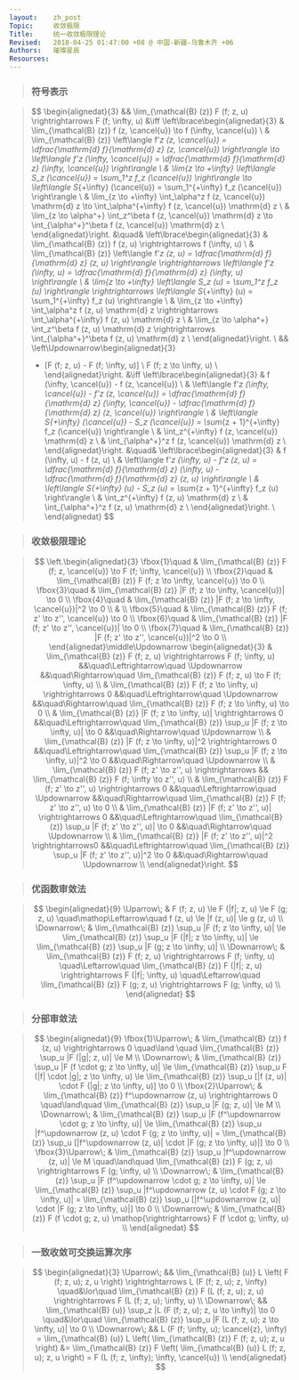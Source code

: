 ```yaml
---
layout:    zh_post
Topic:     收敛极限
Title:     统一收敛极限理论
Revised:   2018-04-25 01:47:00 +08 @ 中国-新疆-乌鲁木齐 +06
Authors:   璀璨星辰
Resources:
---
```


> ### 符号表示

> $$
> \begin{alignedat}{3}
> && \lim_{\mathcal{B} (z)} F (f; z, u) \rightrightarrows F (f; \infty, u) &\iff \left\lbrace\begin{alignedat}{3}
>                                                                                & \lim_{\mathcal{B} (z)} f (z, \cancel{u}) \to f (\infty, \cancel{u}) \\
>                                                                                & \lim_{\mathcal{B} (z)} \left\langle f'_z (z, \cancel{u}) =  \dfrac{\mathrm{d} f}{\mathrm{d} z} (z, \cancel{u}) \right\rangle \to \left\langle f'_z (\infty, \cancel{u}) = \dfrac{\mathrm{d} f}{\mathrm{d} z} (\infty, \cancel{u}) \right\rangle \\
>                                                                                & \lim_{z \to +\infty} \left\langle S_z (\cancel{u}) = \sum_1^z f_z (\cancel{u}) \right\rangle \to \left\langle S_{+\infty} (\cancel{u}) = \sum_1^{+\infty} f_z (\cancel{u}) \right\rangle \\
>                                                                                & \lim_{z \to +\infty} \int_\alpha^z f (z, \cancel{u}) \mathrm{d} z \to \int_\alpha^{+\infty} f (z, \cancel{u}) \mathrm{d} z \\
>                                                                                & \lim_{z \to \alpha^+} \int_z^\beta f (z, \cancel{u}) \mathrm{d} z \to \int_{\alpha^+}^\beta f (z, \cancel{u}) \mathrm{d} z \\
>                                                                                \end{alignedat}\right.
>                                                                                &\quad& \left\lbrace\begin{alignedat}{3}
>                                                                                        & \lim_{\mathcal{B} (z)} f (z, u) \rightrightarrows f (\infty, u) \\
>                                                                                        & \lim_{\mathcal{B} (z)} \left\langle f'_z (z, u) = \dfrac{\mathrm{d} f}{\mathrm{d} z} (z, u) \right\rangle \rightrightarrows \left\langle f'_z (\infty, u) = \dfrac{\mathrm{d} f}{\mathrm{d} z} (\infty, u) \right\rangle \\
>                                                                                        & \lim_{z \to +\infty} \left\langle S_z (u) = \sum_1^z f_z (u) \right\rangle \rightrightarrows \left\langle S_{+\infty} (u) = \sum_1^{+\infty} f_z (u) \right\rangle \\
>                                                                                        & \lim_{z \to +\infty} \int_\alpha^z f (z, u) \mathrm{d} z \rightrightarrows \int_\alpha^{+\infty} f (z, u) \mathrm{d} z \\
>                                                                                        & \lim_{z \to \alpha^+} \int_z^\beta f (z, u) \mathrm{d} z \rightrightarrows \int_{\alpha^+}^\beta f (z, u) \mathrm{d} z \\
>                                                                                        \end{alignedat}\right. \\
> && \left\Updownarrow\begin{alignedat}{3}
>    - [F (f; z, u) - F (f; \infty, u)] \\
>    F (f; z \to \infty, u) \\
>    \end{alignedat}\right. &\iff \left\lbrace\begin{alignedat}{3}
>                                 & f (\infty, \cancel{u}) - f (z, \cancel{u}) \\
>                                 & \left\langle f'_z (\infty, \cancel{u}) - f'_z (z, \cancel{u}) = \dfrac{\mathrm{d} f}{\mathrm{d} z} (\infty, \cancel{u}) - \dfrac{\mathrm{d} f}{\mathrm{d} z} (z, \cancel{u}) \right\rangle \\
>                                 & \left\langle S_{+\infty} (\cancel{u}) - S_z (\cancel{u}) = \sum_{z + 1}^{+\infty} f_z (\cancel{u}) \right\rangle \\
>                                 & \int_z^{+\infty} f (z, \cancel{u}) \mathrm{d} z \\
>                                 & \int_{\alpha^+}^z f (z, \cancel{u}) \mathrm{d} z \\
>                                 \end{alignedat}\right.
>                                 &\quad& \left\lbrace\begin{alignedat}{3}
>                                         & f (\infty, u) - f (z, u) \\
>                                         & \left\langle f'_z (\infty, u) - f'_z (z, u) = \dfrac{\mathrm{d} f}{\mathrm{d} z} (\infty, u) - \dfrac{\mathrm{d} f}{\mathrm{d} z} (z, u) \right\rangle \\
>                                         & \left\langle S_{+\infty} (u) - S_z (u) = \sum_{z + 1}^{+\infty} f_z (u) \right\rangle \\
>                                         & \int_z^{+\infty} f (z, u) \mathrm{d} z \\
>                                         & \int_{\alpha^+}^z f (z, u) \mathrm{d} z \\
>                                         \end{alignedat}\right. \\
> \end{alignedat}
> $$
>

> ### 收敛极限理论

> $$
> \left.\begin{alignedat}{3}
> \fbox{1}\quad & \lim_{\mathcal{B} (z)} F (f; z, \cancel{u}) \to F (f; \infty, \cancel{u}) \\
> \fbox{2}\quad & \lim_{\mathcal{B} (z)} F (f; z \to \infty, \cancel{u}) \to 0 \\
> \fbox{3}\quad & \lim_{\mathcal{B} (z)} |F (f; z \to \infty, \cancel{u})| \to 0 \\
> \fbox{4}\quad & \lim_{\mathcal{B} (z)} |F (f; z \to \infty, \cancel{u})|^2 \to 0 \\
>               & \\
> \fbox{5}\quad & \lim_{\mathcal{B} (z)} F (f; z' \to z'', \cancel{u}) \to 0 \\
> \fbox{6}\quad & \lim_{\mathcal{B} (z)} |F (f; z' \to z'', \cancel{u})| \to 0 \\
> \fbox{7}\quad & \lim_{\mathcal{B} (z)} |F (f; z' \to z'', \cancel{u})|^2 \to 0 \\
> \end{alignedat}\middle\Updownarrow \begin{alignedat}{3}
>                                    & \lim_{\mathcal{B} (z)} F (f; z, u) \rightrightarrows F (f; \infty, u) &&\quad\Leftrightarrow\quad \Updownarrow                                                   &&\quad\Rightarrow\quad \lim_{\mathcal{B} (z)} F (f; z, u) \to F (f; \infty, u) \\
>                                    & \lim_{\mathcal{B} (z)} F (f; z \to \infty, u) \rightrightarrows 0     &&\quad\Leftrightarrow\quad \Updownarrow                                                   &&\quad\Rightarrow\quad \lim_{\mathcal{B} (z)} F (f; z \to \infty, u) \to 0 \\
>                                    & \lim_{\mathcal{B} (z)} |F (f; z \to \infty, u)| \rightrightarrows 0   &&\quad\Leftrightarrow\quad \lim_{\mathcal{B} (z)} \sup_u |F (f; z \to \infty, u)| \to 0   &&\quad\Rightarrow\quad \Updownarrow \\
>                                    & \lim_{\mathcal{B} (z)} |F (f; z \to \infty, u)|^2 \rightrightarrows 0 &&\quad\Leftrightarrow\quad \lim_{\mathcal{B} (z)} \sup_u |F (f; z \to \infty, u)|^2 \to 0 &&\quad\Rightarrow\quad \Updownarrow \\
>                                    & \lim_{\mathcal{B} (z)} F (f; z' \to z'', u) \rightrightarrows         && \lim_{\mathcal{B} (z)} F (f; \infty \to z'', u) \\
>                                    & \lim_{\mathcal{B} (z)} F (f; z' \to z'', u) \rightrightarrows 0       &&\quad\Leftrightarrow\quad \Updownarrow                                                   &&\quad\Rightarrow\quad \lim_{\mathcal{B} (z)} F (f; z' \to z'', u) \to 0 \\
>                                    & \lim_{\mathcal{B} (z)} |F (f; z' \to z'', u)| \rightrightarrows 0     &&\quad\Leftrightarrow\quad \lim_{\mathcal{B} (z)} \sup_u |F (f; z' \to z'', u)| \to 0     &&\quad\Rightarrow\quad \Updownarrow \\
>                                    & \lim_{\mathcal{B} (z)} |F (f; z' \to z'', u)|^2 \rightrightarrows0    &&\quad\Leftrightarrow\quad \lim_{\mathcal{B} (z)} \sup_u |F (f; z' \to z'', u)|^2 \to 0   &&\quad\Rightarrow\quad \Updownarrow \\
>                                    \end{alignedat}\right.
> $$
>

> ### 优函数审敛法

> $$
> \begin{alignedat}{9}
> \Uparrow\;   & F (f; z, u) \le F (|f|; z, u) \le F (g; z, u) \quad\mathop\Leftarrow\quad f (z, u) \le |f (z, u)| \le g (z, u) \\
> \Downarrow\; & \lim_{\mathcal{B} (z)} \sup_u |F (f; z \to \infty, u)| \le \lim_{\mathcal{B} (z)} \sup_u |F (|f|; z \to \infty, u)| \le \lim_{\mathcal{B} (z)} \sup_u |F (g; z \to \infty, u)| \\
> \Downarrow\; & \lim_{\mathcal{B} (z)} F (f; z, u) \rightrightarrows F (f; \infty, u) \quad\Leftarrow\quad \lim_{\mathcal{B} (z)} F (|f|; z, u) \rightrightarrows F (|f|; \infty, u) \quad\Leftarrow\quad \lim_{\mathcal{B} (z)} F (g; z, u) \rightrightarrows F (g; \infty, u) \\
> \end{alignedat}
> $$
>

> ### 分部审敛法

> $$
> \begin{alignedat}{9}
> \fbox{1}\Uparrow\; & \lim_{\mathcal{B} (z)} f (z, u) \rightrightarrows 0 \quad\land \quad \lim_{\mathcal{B} (z)} \sup_u |F (|g|; z, u)| \le M \\
> \Downarrow\;       & \lim_{\mathcal{B} (z)} \sup_u |F (f \cdot g; z \to \infty, u)| \le \lim_{\mathcal{B} (z)} \sup_u F (|f| \cdot |g|; z \to \infty, u) \le \lim_{\mathcal{B} (z)} \sup_u [|f (z, u)| \cdot F (|g|; z \to \infty, u)] \to 0 \\
> \fbox{2}\Uparrow\; & \lim_{\mathcal{B} (z)} f^\updownarrow (z, u) \rightrightarrows 0 \quad\land\quad \lim_{\mathcal{B} (z)} \sup_u |F (g; z, u)| \le M \\
> \Downarrow\;       & \lim_{\mathcal{B} (z)} \sup_u |F (f^\updownarrow \cdot g; z \to \infty, u)| \le \lim_{\mathcal{B} (z)} \sup_u |f^\updownarrow (z, u) \cdot F (g; z \to \infty, u)| = \lim_{\mathcal{B} (z)} \sup_u [|f^\updownarrow (z, u)| \cdot |F (g; z \to \infty, u)|] \to 0 \\
> \fbox{3}\Uparrow\; & \lim_{\mathcal{B} (z)} \sup_u |f^\updownarrow (z, u)| \le M \quad\land\quad \lim_{\mathcal{B} (z)} F (g; z, u) \rightrightarrows F (g; \infty, u) \\
> \Downarrow\;       & \lim_{\mathcal{B} (z)} \sup_u |F (f^\updownarrow \cdot g; z \to \infty, u)| \le \lim_{\mathcal{B} (z)} \sup_u |f^\updownarrow (z, u) \cdot F (g; z \to \infty, u)| = \lim_{\mathcal{B} (z)} \sup_u [|f^\updownarrow (z, u)| \cdot |F (g; z \to \infty, u)|] \to 0 \\
> \Downarrow\;       & \lim_{\mathcal{B} (z)} F (f \cdot g; z, u) \mathop{\rightrightarrows} F (f \cdot g; \infty, u) \\
> \end{alignedat}
> $$
>

> ### 一致收敛可交换运算次序

> $$
> \begin{alignedat}{3}
> \Uparrow\;   &&                 \lim_{\mathcal{B} (u)} L \left( F (f; z, u); z, u \right) \rightrightarrows L (F (f; z, u); z, \infty) \quad&\lor\quad \lim_{\mathcal{B} (z)} F (L (f; z, u); z, u) \rightrightarrows F (L (f; z, u); \infty, u) \\
> \Downarrow\; &&                                                 \lim_{\mathcal{B} (u)} \sup_z |L (F (f; z, u); z, u \to \infty)| \to 0 \quad&\lor\quad \lim_{\mathcal{B} (z)} \sup_u |F (L (f; z, u); z \to \infty, u)| \to 0 \\
> \Downarrow\; && L (F (f; \infty, u); \cancel{z}, \infty) = \lim_{\mathcal{B} (u)} L \left( \lim_{\mathcal{B} (z)} F (f; z, u); z, u \right) &= \lim_{\mathcal{B} (z)} F \left( \lim_{\mathcal{B} (u)} L (f; z, u); z, u \right) = F (L (f; z, \infty); \infty, \cancel{u}) \\
> \end{alignedat}
> $$
>
